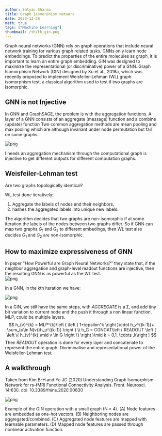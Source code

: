 ```yaml
---
author: Satyan Sharma
title: Graph Isomorphism Network
date: 2023-12-28
math: true
tags: ["Machine Learning"]
thumbnail: /th/th_gin.png
---
```


Graph neural networks (GNN) rely on graph operations that include neural network training for various graph related tasks.  GNNs only learn node embeddings. To predict the properties of the entire molecules as graph, it is important to learn an entire graph embedding. GIN was designed to maximize the representational (or discriminative) power of a GNN. Graph Isomorphism Network (GIN) designed by Xu et al., 2018a, which was recently proposed to implement Weisfeiler-Lehman (WL) graph isomorphism test, a classical algorithm used to test if two graphs are isomorphic.


## GNN is not Injective

In GNN and GraphSAGE, the problem is with the aggregation functions. A layer of a GNN consists of an aggregate (message) function and a combine (update) function
Two common aggregation methods are mean pooling and max pooling which are although invariant under node permutation but fail on some graphs.  


![png](/Untitled-2024-02-25-1035.png)

I needs an aggregation mechanism through the computational graph is injective to get different outputs for different computation graphs. 

## Weisfeiler-Lehman test
Are two graphs topologically identical?

WL test done iteratively:
1. Aggregate the labels of nodes and their neighbors,
2. hashes the aggregated labels into unique new labels.

The algorithm decides that two graphs are non-isomorphic if at some iteration the labels of the nodes between two graphs differ. So if GNN can map two graphs $G_1$ and $G_2$ to different embedings, then WL test also decides $G_1$ and $G_2$ are non-isomorphic.


## How to maximize expressiveness of GNN
In paper "How Powerful are Graph Neural Networks?" they state that, if the neighbor aggregation and graph-level readout functions are injective, then the resulting GNN is as powerful as the WL test.  
![png](/theorem3.png)

In a GNN, in the kth iteration we have:

![png](/agg.png)

In a GIN, we still have the same steps, with $AGGREGATE$ is a $\sum$, and add tiny bit variation to current node and the push it through a non linear function, MLP, could be multiple layers.
$$
 h_{v}^{k} = MLP^{k}\left ( \left ( 1+\epsilon^k \right )\cdot h_v^{(k-1)}+ \sum_{u\in N(v)}h_u^{(k-1)} \right )
\\
  h_G = CONCAT\left ( READOUT \left ( \left \{ h_{v}^{k} \mid v \in G \right \} \right )\mid k = 0,1, \cdots ,k\right )
  $$
Then $READOUT$ operation is done for every layer and concatenate to represent the entire graph.
Dicriminative and representational power of the Weisfeiler-Lehman test.




## A walkthrough 
Taken from Kim B-H and Ye JC (2020) Understanding Graph Isomorphism Network for rs-fMRI Functional Connectivity Analysis. Front. Neurosci. 14:630. doi: 10.3389/fnins.2020.00630

![png](/fnins-14-00630-g003.jpg)

Example of the GIN operation with a small graph (N = 4). (A) Node features are embedded as one-hot vectors. (B) Neighboring nodes are aggregated/combined. (C) Aggregated node features are mapped with learnable parameters. (D) Mapped node features are passed through nonlinear activation function.
